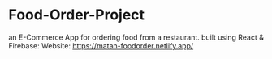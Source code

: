 # Food-Order-Project
an E-Commerce App for ordering food from a restaurant.
 built using React & Firebase:    Website:  https://matan-foodorder.netlify.app/
